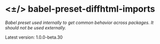 # <±/> babel-preset-diffhtml-imports

*Babel preset used internally to get common behavior across packages. It should
not be used externally.*

Latest version: 1.0.0-beta.30